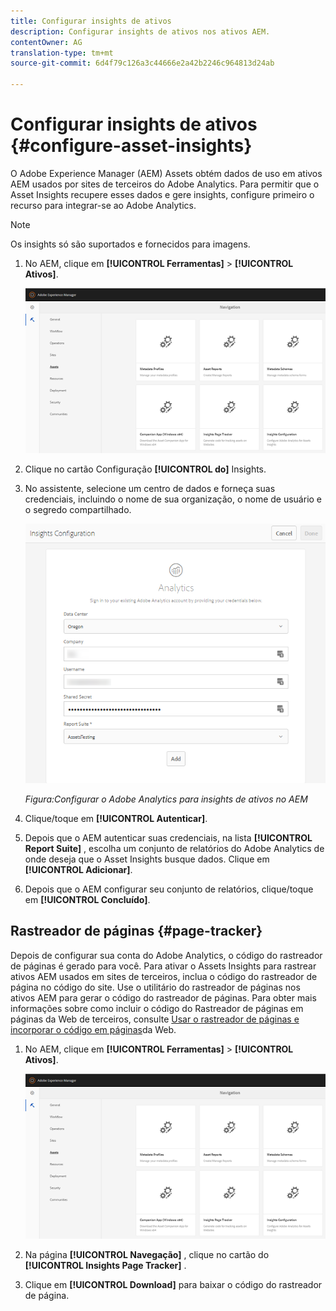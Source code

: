 ```yaml
---
title: Configurar insights de ativos
description: Configurar insights de ativos nos ativos AEM.
contentOwner: AG
translation-type: tm+mt
source-git-commit: 6d4f79c126a3c44666e2a42b2246c964813d24ab

---
```



# Configurar insights de ativos {#configure-asset-insights}

O Adobe Experience Manager (AEM) Assets obtém dados de uso em ativos AEM usados por sites de terceiros do Adobe Analytics. Para permitir que o Asset Insights recupere esses dados e gere insights, configure primeiro o recurso para integrar-se ao Adobe Analytics.

>[!NOTE]
>
>Os insights só são suportados e fornecidos para imagens.

1. No AEM, clique em **[!UICONTROL Ferramentas]** > **[!UICONTROL Ativos]**.

   ![chlimage_1-72](assets/chlimage_1-210.png)

1. Clique no cartão Configuração **[!UICONTROL do]** Insights.
1. No assistente, selecione um centro de dados e forneça suas credenciais, incluindo o nome de sua organização, o nome de usuário e o segredo compartilhado.

   ![Configurar o Adobe Analytics para insights de ativos no AEM](assets/insights_config2.png)


   *Figura:Configurar o Adobe Analytics para insights de ativos no AEM*

1. Clique/toque em **[!UICONTROL Autenticar]**.
1. Depois que o AEM autenticar suas credenciais, na lista **[!UICONTROL Report Suite]** , escolha um conjunto de relatórios do Adobe Analytics de onde deseja que o Asset Insights busque dados. Clique em **[!UICONTROL Adicionar]**.
1. Depois que o AEM configurar seu conjunto de relatórios, clique/toque em **[!UICONTROL Concluído]**.

## Rastreador de páginas {#page-tracker}

Depois de configurar sua conta do Adobe Analytics, o código do rastreador de páginas é gerado para você. Para ativar o Assets Insights para rastrear ativos AEM usados em sites de terceiros, inclua o código do rastreador de página no código do site. Use o utilitário do rastreador de páginas nos ativos AEM para gerar o código do rastreador de páginas. Para obter mais informações sobre como incluir o código do Rastreador de páginas em páginas da Web de terceiros, consulte [Usar o rastreador de páginas e incorporar o código em páginas](/help/assets/touch-ui-using-page-tracker.md)da Web.

1. No AEM, clique em **[!UICONTROL Ferramentas]** > **[!UICONTROL Ativos]**.

   ![chlimage_1-73](assets/chlimage_1-214.png)

1. Na página **[!UICONTROL Navegação]** , clique no cartão do **[!UICONTROL Insights Page Tracker]** .
1. Clique em **[!UICONTROL Download]** para baixar o código do rastreador de página.
